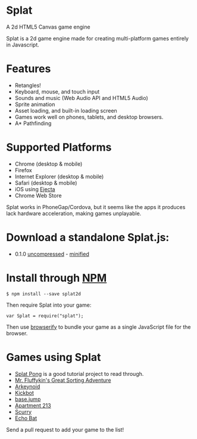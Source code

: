 # Splat

A 2d HTML5 Canvas game engine

Splat is a 2d game engine made for creating multi-platform games entirely in Javascript.

# Features

* Retangles!
* Keyboard, mouse, and touch input
* Sounds and music (Web Audio API and HTML5 Audio)
* Sprite animation
* Asset loading, and built-in loading screen
* Games work well on phones, tablets, and desktop browsers.
* A\* Pathfinding

# Supported Platforms

* Chrome (desktop & mobile)
* Firefox
* Internet Explorer (desktop & mobile)
* Safari (desktop & mobile)
* iOS using [Ejecta](http://impactjs.com/ejecta)
* Chrome Web Store

Splat works in PhoneGap/Cordova, but it seems like the apps it produces lack hardware acceleration, making games unplayable.

# Download a standalone Splat.js:

* 0.1.0 [uncompressed](https://splatjs.github.io/download/splat-0.1.0.js) - [minified](https://splatjs.github.io/download/splat-0.1.0.min.js)

# Install through [NPM](https://www.npmjs.org)

```
$ npm install --save splat2d
```
Then require Splat into your game:
```
var Splat = require("splat");
```
Then use [browserify](http://browserify.org/) to bundle your game as a single JavaScript file for the browser.

# Games using Splat

* [Splat Pong](https://github.com/mintleaf/splatpong) is a good tutorial project to read through.
* [Mr. Fluffykin's Great Sorting Adventure](http://www.ludumdare.com/compo/ludum-dare-29/?action=preview&uid=37347)
* [Arkeynoid](http://mintchipleaf.com/games/ludum/)
* [Kickbot](http://twoscoopgames.com/kickbotgame/)
* [base.jump](http://mintchipleaf.com/games/basejump/)
* [Apartment 213](http://twoscoopgames.com/apt-213game/)
* [Scurry](http://twoscoopgames.com/scurrygame/)
* [Echo Bat](http://mintchipleaf.com/games/echobat/)

Send a pull request to add your game to the list!
